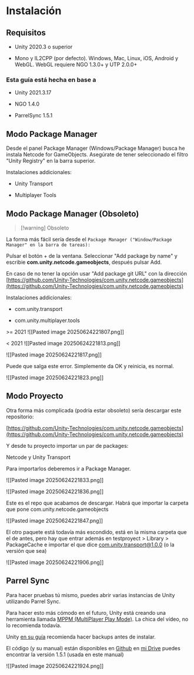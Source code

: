# Instalación

## Requisitos

- Unity 2020.3 o superior 
    
- Mono y IL2CPP (por defecto). Windows, Mac, Linux, iOS, Android y WebGL. WebGL requiere NGO 1.3.0+ y UTP 2.0.0+
    

### Esta guía está hecha en base a

- Unity 2021.3.17
    
- NGO 1.4.0
    
- ParrelSync 1.5.1
## Modo Package Manager

Desde el panel Package Manager (Windows/Package Manager) busca he instala Netcode for GameObjects. Asegúrate de tener seleccionado el filtro "Unity Registry" en la barra superior.

Instalaciones addicionales:

- Unity Transport
    
- Multiplayer Tools


## Modo Package Manager (Obsoleto)

>[!warning] Obsoleto

La forma más fácil sería desde el `Package Manager ("Window/Package Manager" en la barra de tareas):`

Pulsar el botón + de la ventana. Seleccionar "Add package by name" y escribie **com.unity.netcode.gameobjects**, después pulsar Add. 

En caso de no tener la opción usar "Add package git URL" con la dirección [https://github.com/Unity-Technologies/com.unity.netcode.gameobjects](https://github.com/Unity-Technologies/com.unity.netcode.gameobjects)

Instalaciones addicionales:

- com.unity.transport
    
- com.unity.multiplayer.tools


\>= 2021
![[Pasted image 20250624221807.png]]

< 2021
![[Pasted image 20250624221813.png]]

![[Pasted image 20250624221817.png]]


Puede que salga este error. Simplemente da OK y reinicia, es normal.

![[Pasted image 20250624221823.png]]

## Modo Proyecto

Otra forma más complicada (podría estar obsoleto) sería descargar este repositorio:

[https://github.com/Unity-Technologies/com.unity.netcode.gameobjects](https://github.com/Unity-Technologies/com.unity.netcode.gameobjects)

Y desde tu proyecto importar un par de packages:

Netcode y Unity Transport

Para importarlos deberemos ir a Package Manager.

![[Pasted image 20250624221833.png]]

![[Pasted image 20250624221836.png]]

Este es el repo que acabamos de descargar. Habrá que importar la carpeta que pone com.unity.netcode.gameobjects

![[Pasted image 20250624221847.png]]

El otro paquete está todavía más escondido, está en la misma carpeta que el de antes, pero hay que entrar además en testproyect > Library > PackageCache e importar el que dice com.unity.transport@1.0.0 (o la versión que sea)

![[Pasted image 20250624221906.png]]

## Parrel Sync

Para hacer pruebas tú mismo, puedes abrir varias instancias de Unity utilizando Parrel Sync.

Para hacer esto más cómodo en el futuro, Unity está creando una herramienta llamada [MPPM (MultiPlayer Play Mode)](https://docs-multiplayer.unity3d.com/tools/current/mppm/index.html). La chica del vídeo, no lo recomienda todavía.

Unity [en su guía](https://docs-multiplayer.unity3d.com/netcode/current/tutorials/testing/testing_locally/index.html#parrelsync) recomienda hacer backups antes de instalar.

El código (y su manual) están disponibles en [Github](https://github.com/VeriorPies/ParrelSync) en [mi Drive](https://drive.google.com/file/d/1Ha4xyQoakvq5DqNoytBMsWt5bbGMPeep/view?usp=share_link) puedes encontrar la versión 1.5.1 (usada en este manual)

![[Pasted image 20250624221924.png]]

